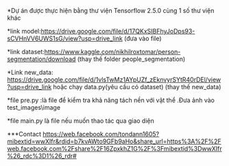 *Dự án được thực hiện bằng thư viện Tensorflow 2.5.0 cùng 1 số thư viện khác

*link model:https://drive.google.com/file/d/17QKxSIBFhyJoDps93-sCVHnVV6UWS1sG/view?usp=drive_link (đưa vào file)

*link dataset:https://www.kaggle.com/nikhilroxtomar/person-segmentation/download (thay thế folder people_segmentation)

*Link new_data:  https://drive.google.com/file/d/1vlsTwMz1AYpUZf_zEknvyrSYtR40rDEl/view?usp=drive_link     hoặc chạy data.py(yêu cầu có dataset) (thay thế new_data)

*file pre.py :là file để kiểm tra khả năng tách nền với vật thể .Đưa ảnh vào test_images\image

*file main.py là file nếu muốn thao tác qua giao diện






***Contact
https://web.facebook.com/tondann1605?mibextid=wwXIfr&rdid=b7kvAWto9GFb9aHo&share_url=https%3A%2F%2Fweb.facebook.com%2Fshare%2F16ZpxkhZ1G%2F%3Fmibextid%3DwwXIfr%26_rdc%3D1%26_rdr#
